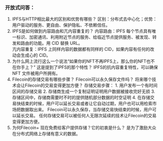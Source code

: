 ### 开放式问答：

1. IPFS与HTTP相比最大的区别和优势有哪些？ 
    区别：分布式去中心化；优势：用户驱动的服务、更自由、保护隐私、不依赖信任。
2. IPFS是如何做到内容路由和亢内容重复的？
    内容路由：IPFS 每个节点具有唯一标识、加密通讯、利用附近节点的服务、给临近节点提供服务、被发现、转发和路由的功能。用 CID 替换 URL。  
    亢内容重复：IPFS 上同样内容的数据都有同样的 CID，如果内容有任何的改动会生成心的 CID。
3. 为什么网上流行这么一个说法“如果你的NFT不再IPFS上，那么你的NFT也不在你手上？” 这是提到了IPFS的那个特性？
    IPFS的抗内容重复特性，可以确保 NFT 文件被用户所拥有。
4. Filecoin的存储交易有哪些步骤？ Filecoin可以永久保存文件吗？ 将来哪个技术会让Filecoin的交易变得更加方便？
    存储交易步骤：
       1. 用户发布一个有时间区间的存储交易
       2. 存储商生成一个复制证明证明用户数据被接收完好无损
       3. 存储区间中，存储商需要时不时的提供随机部分数据的时空证明
       4. 在存储交易快结束的时候，用户可以延长交易或者让它自动过期，用户也可以用检索市场把数据取出来。
    Filecoin可以永久保存，当存储交易快结束的时候，用户可以延长交易。
    任何存储交易可以被任何人无限次延续的技术让Filecoin的交易变得更加方便。
5. 为何Filecoin+ 现在免费给客户提供存储？它的初衷是什么？
    是为了激励大众在分布式网络上存储有意义的数据。
